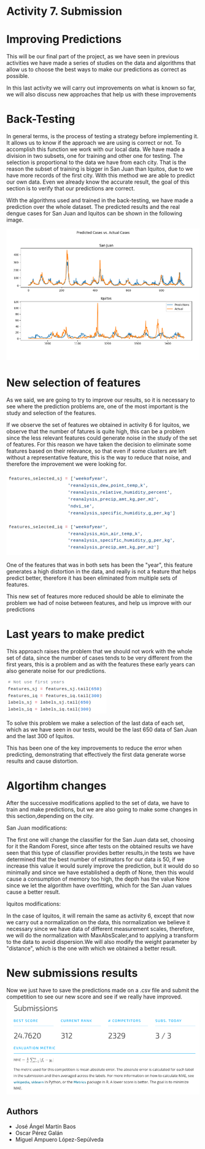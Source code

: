 # Activity 7. Submission

# Improving Predictions
This will be our final part of the project, as we have seen in previous activities we have made a series of studies on the data and algorithms that allow us to choose the best ways to make our predictions as correct as possible.

In this last activity we will carry out improvements on what is known so far, we will also discuss new approaches that help us with these improvements


# Back-Testing 

In general terms, is the process of testing a strategy before implementing it. It allows us to know if the approach we are using is correct or not.  To accomplish this function we work with our local data. We have made a division in two subsets, one for training and other one for testing. The selection is proportional to the data we have from each city. That is the reason the subset of training is bigger in San Juan than Iquitos, due to we have more records of the first city. With this method we are able to predict our own data. Even we already know the accurate result, the goal of this section is to verify that our predictions are correct. 

With the algorithms used and trained in the back-testing, we have made a prediction over the whole dataset. The predicted results and the real dengue cases for San Juan and Iquitos can be shown in the following image.

![Predicted cases](images/Predicted_cases.png)


# New selection of features
As we said, we are going to try to improve our results, so it is necessary to see where the prediction problems are, one of the most important is the study and selection of the features.

If we observe the set of features we obtained in activity 6 for Iquitos, we observe that the number of fatures is quite high, this can be a problem since the less relevant features could generate noise in the study of the set of features. For this reason we have taken the decision to eliminate some features based on their relevance, so that even if some clusters are left without a representative feature, this is the way to reduce that noise, and therefore the improvement we were looking for.

![New Selection Features](images/NewFeaturesSelection.png)

One of the features that was in both sets has been the "year", this feature generates a high distortion in the data, and really is not a feature that helps predict better, therefore it has been eliminated from multiple sets of features.

This new set of features more reduced should be able to eliminate the problem we had of noise between features, and help us improve with our predictions

# Last years to make predict
This approach raises the problem that we should not work with the whole set of data, since the number of cases tends to be very different from the first years, this is a problem and as with the features these early years can also generate noise for our predictions.

![Last Yeras Selection](images/LastYears.png)

To solve this problem we make a selection of the last data of each set, which as we have seen in our tests, would be the last 650 data of San Juan and the last 300 of Iquitos.

This has been one of the key improvements to reduce the error when predicting, demonstrating that effectively the first data generate worse results and cause distortion.

# Algortihm changes
After the successive modifications applied to the set of data, we have to train and make predictions, but we are also going to make some changes in this section,depending on the city.

San Juan modifications:

The first one will change the classifier for the San Juan data set, choosing for it the Random Forest, since after tests on the obtained results we have seen that this type of classifier provides better results,in the tests we have determined that the best number of estimators for our data is 50, if we increase this value it would surely improve the prediction, but it would do so minimally and since we have established a depth of None, then this would cause a consumption of memory too high, the depth has the value None since we let the algorithm have overfitting, which for the San Juan values cause a better result.

Iquitos modifications:

In the case of Iquitos, it will remain the same as activity 6, except that now we carry out a normalization on the data, this normalization we believe it necessary since we have data of different measurement scales, therefore, we will do the normalization with MaxAbsScaler,and to applying a transform to the data to avoid dispersion.We will also modify the weight parameter by "distance", which is the one with which we obtained a better result.

# New submissions results
Now we just have to save the predictions made on a .csv file and submit the competition to see our new score and see if we really have improved.
![Results Submission](images/Results.png)

## Authors
* José Ángel Martín Baos
* Oscar Pérez Galán
* Miguel Ampuero López-Sepúlveda
